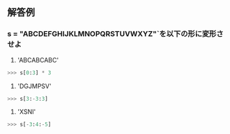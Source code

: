 ## 解答例

### s = "ABCDEFGHIJKLMNOPQRSTUVWXYZ"`を以下の形に変形させよ
1. 'ABCABCABC'
```python
>>> s[0:3] * 3
```

1. 'DGJMPSV'
```python
>>> s[3:-3:3]
```

1. 'XSNI'
```python
>>> s[-3:4:-5]
```